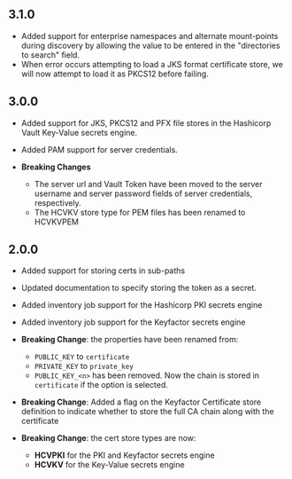 ## 3.1.0

* Added support for enterprise namespaces and alternate mount-points during discovery by allowing the value to be entered in the "directories to search" field.
* When error occurs attempting to load a JKS format certificate store, we will now attempt to load it as PKCS12 before failing.

## 3.0.0

* Added support for JKS, PKCS12 and PFX file stores in the Hashicorp Vault Key-Value secrets engine.
* Added PAM support for server credentials.

* **Breaking Changes**
    * The server url and Vault Token have been moved to the server username and server password fields of server credentials, respectively.
    * The HCVKV store type for PEM files has been renamed to HCVKVPEM
    

## 2.0.0

* Added support for storing certs in sub-paths
* Updated documentation to specify storing the token as a secret.
* Added inventory job support for the Hashicorp PKI secrets engine
* Added inventory job support for the Keyfactor secrets engine

* **Breaking Change**: the properties have been renamed from:
    * `PUBLIC_KEY` to `certificate`
    * `PRIVATE_KEY` to `private_key`
    * `PUBLIC_KEY_<n>` has been removed.  Now the chain is stored in `certificate` if the option is selected.

* **Breaking Change**: Added a flag on the Keyfactor Certificate store definition to indicate whether to store the full CA chain along with the certificate


* **Breaking Change**: the cert store types are now:
    * **HCVPKI** for the PKI and Keyfactor secrets engine
    * **HCVKV** for the Key-Value secrets engine